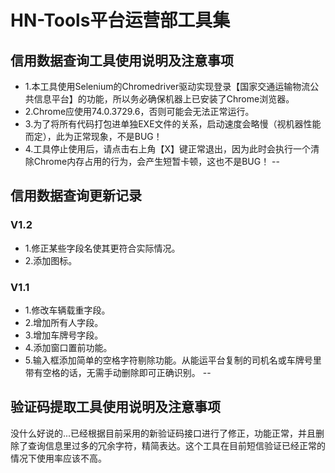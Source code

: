 HN-Tools平台运营部工具集
==

信用数据查询工具使用说明及注意事项
--
* 1.本工具使用Selenium的Chromedriver驱动实现登录【国家交通运输物流公共信息平台】的功能，所以务必确保机器上已安装了Chrome浏览器。
* 2.Chrome应使用74.0.3729.6，否则可能会无法正常运行。
* 3.为了将所有代码打包进单独EXE文件的关系，启动速度会略慢（视机器性能而定），此为正常现象，不是BUG！
* 4.工具停止使用后，请点击右上角【X】键正常退出，因为此时会执行一个清除Chrome内存占用的行为，会产生短暂卡顿，这也不是BUG！
--
## 信用数据查询更新记录

### V1.2
* 1.修正某些字段名使其更符合实际情况。
* 2.添加图标。

### V1.1
* 1.修改车辆载重字段。
* 2.增加所有人字段。
* 3.增加车牌号字段。
* 4.添加窗口置前功能。
* 5.输入框添加简单的空格字符剔除功能。从能运平台复制的司机名或车牌号里带有空格的话，无需手动删除即可正确识别。
--

## 验证码提取工具使用说明及注意事项
没什么好说的...已经根据目前采用的新验证码接口进行了修正，功能正常，并且删除了查询信息里过多的冗余字符，精简表达。这个工具在目前短信验证已经正常的情况下使用率应该不高。
